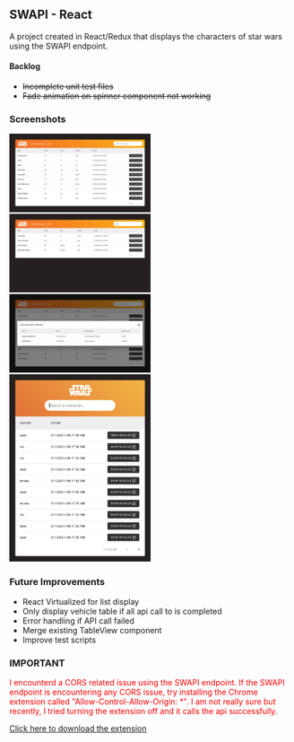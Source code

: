 ## SWAPI - React

A project created in React/Redux that displays the characters of star wars using the SWAPI endpoint.

#### Backlog

- ~~Incomplete unit test files~~
- ~~Fade animation on spinner component not working~~

### Screenshots

<img src="/screenshots/home.png" width="50%" />
<img src="/screenshots/search.png" width="50%" />
<img src="/screenshots/vehicle-list.png" width="50%" />
<img src="/screenshots/home-small.png" width="50%" />

### Future Improvements

- React Virtualized for list display
- Only display vehicle table if all api call to is completed
- Error handling if API call failed
- Merge existing TableView component
- Improve test scripts

### IMPORTANT

<span style="color:red">I encounterd a CORS related issue using the SWAPI endpoint. If the SWAPI endpoint is encountering any CORS issue, try installing the Chrome extension called "Allow-Control-Allow-Origin: \*". I am not really sure but recently, I tried turning the extension off and it calls the api successfully.</span>

[Click here to download the extension](https://chrome.google.com/webstore/detail/allow-control-allow-origi/nlfbmbojpeacfghkpbjhddihlkkiljbi?hl=en)
